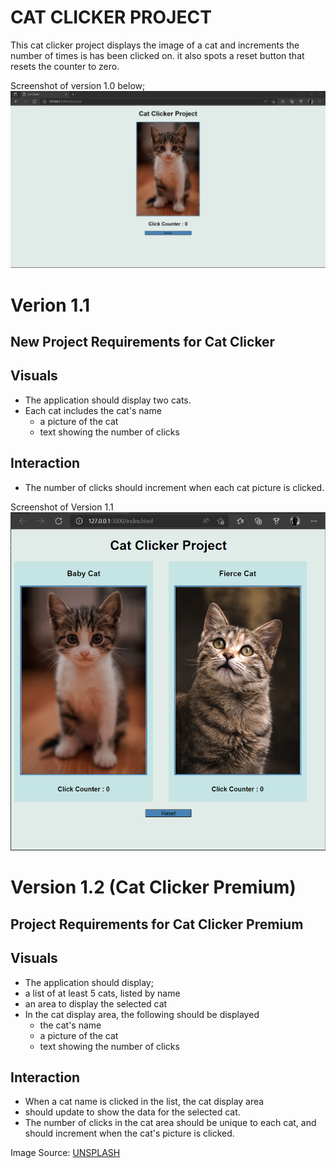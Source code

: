 # CAT CLICKER PROJECT
This cat clicker project displays the image of a cat and increments the number of times is has been clicked on. it also spots a reset button that resets the counter to zero.

Screenshot of version 1.0 below;
<img src="https://github.com/Charlesu49/cat_clicker/blob/master/screenshot.png" alt="screenshot">

# Verion 1.1
## New Project Requirements for Cat Clicker
## Visuals
- The application should display two cats. 
- Each cat includes the cat's name
    - a picture of the cat
    - text showing the number of clicks  

## Interaction 
- The number of clicks should increment when each cat picture is clicked.


Screenshot of Version 1.1
<img src="https://github.com/Charlesu49/cat_clicker/blob/master/screenshot_2.png" alt="screenshot of version 1.1">


# Version 1.2 (Cat Clicker Premium) 
## Project Requirements for Cat Clicker Premium 
## Visuals
- The application should display;   
- a list of at least 5 cats, listed by name
- an area to display the selected cat
- In the cat display area, the following should be displayed
    - the cat's name
    - a picture of the cat
    - text showing the number of clicks

## Interaction  
- When a cat name is clicked in the list, the cat display area
- should update to show the data for the selected cat.
- The number of clicks in the cat area should be unique to each cat, and should increment when the cat's picture is clicked.




Image Source: 
[UNSPLASH](https://www.unsplash.com)
